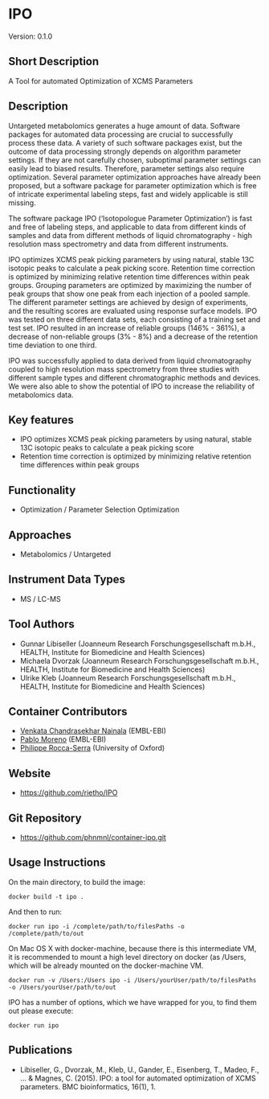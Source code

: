 # IPO
Version: 0.1.0

## Short Description

A Tool for automated Optimization of XCMS Parameters

## Description

Untargeted metabolomics generates a huge amount of data. Software packages for automated data processing are crucial to successfully process these data. A variety of such software packages exist, but the outcome of data processing strongly depends on algorithm parameter settings. If they are not carefully chosen, suboptimal parameter settings can easily lead to biased results. Therefore, parameter settings also require optimization. Several parameter optimization approaches have already been proposed, but a software package for parameter optimization which is free of intricate experimental labeling steps, fast and widely applicable is still missing.

The software package IPO (‘Isotopologue Parameter Optimization’)  is fast and free of labeling steps, and applicable to data from different kinds of samples and data from different methods of liquid chromatography - high resolution mass spectrometry and data from different instruments.

IPO optimizes XCMS peak picking parameters by using natural, stable 13C isotopic peaks to calculate a peak picking score. Retention time correction is optimized by minimizing relative retention time differences within peak groups. Grouping parameters are optimized by maximizing the number of peak groups that show one peak from each injection of a pooled sample. The different parameter settings are achieved by design of experiments, and the resulting scores are evaluated using response surface models. IPO was tested on three different data sets, each consisting of a training set and test set. IPO resulted in an increase of reliable groups (146% - 361%), a decrease of non-reliable groups (3% - 8%) and a decrease of the retention time deviation to one third.

IPO was successfully applied to data derived from liquid chromatography coupled to high resolution mass spectrometry from three studies with different sample types and different chromatographic methods and devices. We were also able to show the potential of IPO to increase the reliability of metabolomics data.

## Key features

- IPO optimizes XCMS peak picking parameters by using natural, stable 13C isotopic peaks to calculate a peak picking score
- Retention time correction is optimized by minimizing relative retention time differences within peak groups

## Functionality

- Optimization / Parameter Selection Optimization

## Approaches

- Metabolomics / Untargeted
  
## Instrument Data Types

- MS / LC-MS

## Tool Authors

- Gunnar Libiseller (Joanneum Research Forschungsgesellschaft m.b.H., HEALTH, Institute for Biomedicine and Health Sciences)
- Michaela Dvorzak (Joanneum Research Forschungsgesellschaft m.b.H., HEALTH, Institute for Biomedicine and Health Sciences)
- Ulrike Kleb (Joanneum Research Forschungsgesellschaft m.b.H., HEALTH, Institute for Biomedicine and Health Sciences)

## Container Contributors

- [Venkata Chandrasekhar Nainala](https://github.com/CS76) (EMBL-EBI)
- [Pablo Moreno](https://github.com/pcm32) (EMBL-EBI)
- [Philippe Rocca-Serra](https://github.com/proccaserra) (University of Oxford)

## Website

- https://github.com/rietho/IPO


## Git Repository

- https://github.com/phnmnl/container-ipo.git

## Usage Instructions


On the main directory, to build the image:
```
docker build -t ipo .
```

And then to run:

```
docker run ipo -i /complete/path/to/filesPaths -o /complete/path/to/out
```

On Mac OS X with docker-machine, because there is this intermediate VM, it is recommended to mount a high level directory on docker (as /Users, which will be already mounted on the docker-machine VM.

```
docker run -v /Users:/Users ipo -i /Users/yourUser/path/to/filesPaths -o /Users/yourUser/path/to/out
```

IPO has a number of options, which we have wrapped for you, to find them out please execute:

```
docker run ipo
```

## Publications

- Libiseller, G., Dvorzak, M., Kleb, U., Gander, E., Eisenberg, T., Madeo, F., ... & Magnes, C. (2015). IPO: a tool for automated optimization of XCMS parameters. BMC bioinformatics, 16(1), 1.
